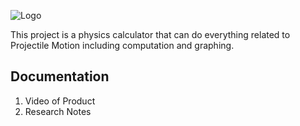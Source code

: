 ![Logo](https://github.com/HenryChristiansen/2020CP2Project/blob/main/doc/Logo.png)

This project is a physics calculator that can do everything related to Projectile Motion including computation and graphing.

## Documentation
1. Video of Product
2. Research Notes
